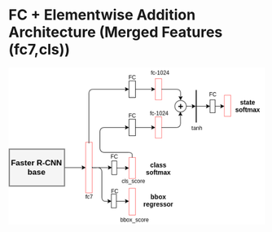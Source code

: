 # FC + Elementwise Addition Architecture (Merged Features (fc7,cls))
![alt text](../images/Rnn_fc7_cls.png "Network Diagram")
